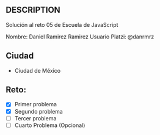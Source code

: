 ## DESCRIPTION

Solución al reto 05 de Escuela de JavaScript

Nombre: Daniel Ramirez Ramirez
Usuario Platzi: @danrmrz

## Ciudad
- Ciudad de México

## Reto:
  - [x] Primer problema
  - [x] Segundo problema
  - [ ] Tercer problema
  - [ ] Cuarto Problema (Opcional)